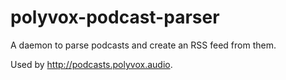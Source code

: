 # polyvox-podcast-parser
A daemon to parse podcasts and create an RSS feed from them.

Used by http://podcasts.polyvox.audio.
